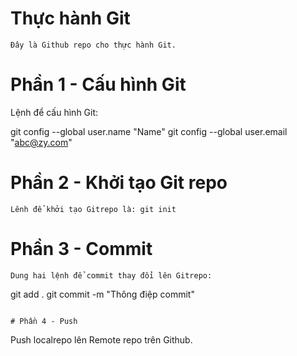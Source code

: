 # Thực hành Git
```
Đây là Github repo cho thực hành Git.
```
# Phần 1 - Cấu hình Git
Lệnh để cấu hình Git:

git config --global user.name "Name"
git config --global user.email "abc@zy.com"

# Phần 2 - Khởi tạo Git repo
```
Lênh để khởi tạo Gitrepo là: git init
```
# Phần 3 - Commit
```
Dung hai lệnh để commit thay đổi lên Gitrepo:
```
git add .
git commit -m "Thông điệp commit"
```

# Phần 4 - Push
```
Push localrepo lên Remote repo trên Github.
